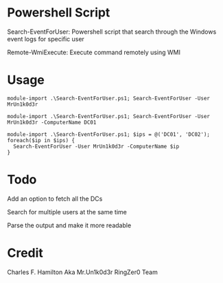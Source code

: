 # Powershell Script

Search-EventForUser: Powershell script that search through the Windows event logs for specific user

Remote-WmiExecute: Execute command remotely using WMI

# Usage
```
module-import .\Search-EventForUser.ps1; Search-EventForUser -User MrUn1k0d3r

module-import .\Search-EventForUser.ps1; Search-EventForUser -User MrUn1k0d3r -ComputerName DC01

module-import .\Search-EventForUser.ps1; $ips = @('DC01', 'DC02'); foreach($ip in $ips) {
  Search-EventForUser -User MrUn1k0d3r -ComputerName $ip 
}
```

# Todo
Add an option to fetch all the DCs

Search for multiple users at the same time

Parse the output and make it more readable

# Credit
Charles F. Hamilton Aka Mr.Un1k0d3r RingZer0 Team

